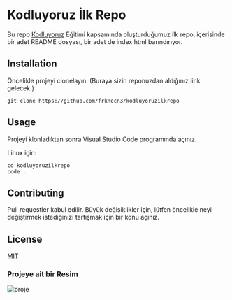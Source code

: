 # Kodluyoruz İlk Repo
Bu repo [Kodluyoruz](https://kodluyoruz.org/tr/kodluyoruz/) Eğitimi kapsamında oluşturduğumuz ilk repo, içerisinde bir adet README dosyası, bir adet de index.html barındırıyor.

## Installation

Öncelikle projeyi clonelayın. (Buraya sizin reponuzdan aldığınız link gelecek.)

    git clone https://github.com/frknecn3/kodluyoruzilkrepo

## Usage

Projeyi klonladıktan sonra Visual Studio Code programında açınız.

Linux için:

    cd kodluyoruzilkrepo
    code .

## Contributing

Pull requestler kabul edilir. Büyük değişiklikler için, lütfen öncelikle neyi değiştirmek istediğinizi tartışmak için bir konu açınız.

## License

[MIT](https://opensource.org/licenses/MIT)

### Projeye ait bir Resim

![proje](https://i.hizliresim.com/ivkcom8.jpg)